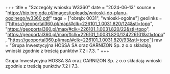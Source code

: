 +++
title = "Szczegóły wniosku W3360"
date = "2024-06-13"
source = "https://bip.brg.gda.pl/images/uploads/wnioski-do-planu-ogolnego/w3360.pdf"
tags = ["obręb: 0031", "wnioski-ogolne"]
geolinks = ["https://geoportal360.pl/map/#clk=226101_1.0031.820/124&stl=topo", "https://geoportal360.pl/map/#clk=226101_1.0031.820/22&stl=topo", "https://geoportal360.pl/map/#clk=226101_1.0031.820/124226101&stl=topo", "https://geoportal360.pl/map/#clk=226101_1.0031.820/93&stl=topo"]
raw = "Grupa Inwestycyjna HOSSA SA oraz GARNIZON Sp. z o.o składają wnioski zgodnie z treścią  punktów 7.2 i 7.3.  "
+++

Grupa Inwestycyjna HOSSA SA oraz GARNIZON Sp. z o.o składają wnioski zgodnie z treścią 
punktów 7.2 i 7.3.
 


